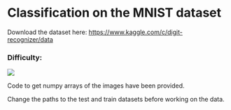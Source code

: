 # Classification on the MNIST dataset
Download the dataset here: https://www.kaggle.com/c/digit-recognizer/data

### Difficulty:
![](https://github.com/GDSC-MITADT-Hacktoberfest2021/Hacktoberfest2021/blob/main/MLProjects/Images/two_star.jpg)

Code to get numpy arrays of the images have been provided.

Change the paths to the test and train datasets before working on the data. 

